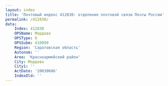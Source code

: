 ```yaml
---
layout: index
title: 'Почтовый индекс 412830: отделение почтовой связи Почты России'
permalink: /412830/
data:
    Index: 412830
    OPSName: Мордово
    OPSType: О
    OPSSubm: 410999
    Region: 'Саратовская область'
    Autonom: ''
    Area: 'Красноармейский район'
    City: Мордово
    City1: ''
    ActDate: '20030606'
    IndexOld: ''
---
```

